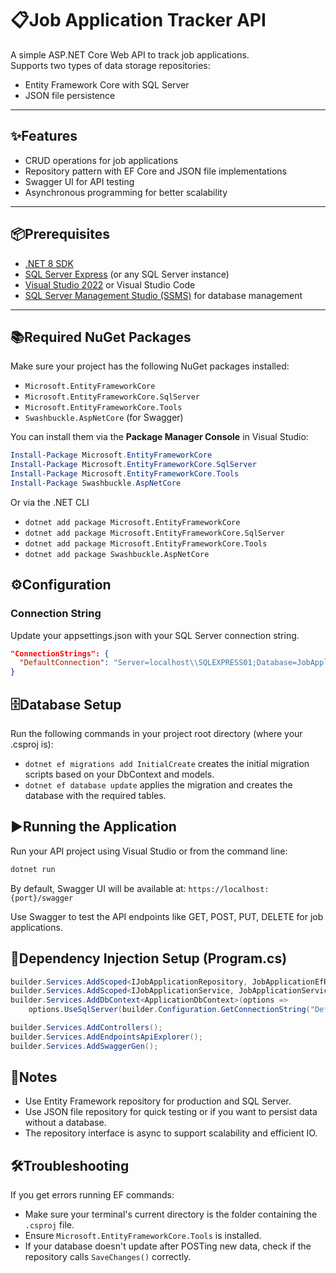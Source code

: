 # 📋Job Application Tracker API

A simple ASP.NET Core Web API to track job applications.  
Supports two types of data storage repositories:
- Entity Framework Core with SQL Server
- JSON file persistence

---

## ✨Features

- CRUD operations for job applications
- Repository pattern with EF Core and JSON file implementations
- Swagger UI for API testing
- Asynchronous programming for better scalability

---

## 📦Prerequisites

- [.NET 8 SDK](https://dotnet.microsoft.com/download/dotnet/8.0)
- [SQL Server Express](https://www.microsoft.com/en-us/sql-server/sql-server-downloads) (or any SQL Server instance)
- [Visual Studio 2022](https://visualstudio.microsoft.com/) or Visual Studio Code
- [SQL Server Management Studio (SSMS)](https://aka.ms/ssms) for database management

---

## 📚Required NuGet Packages

Make sure your project has the following NuGet packages installed:

- `Microsoft.EntityFrameworkCore`
- `Microsoft.EntityFrameworkCore.SqlServer`
- `Microsoft.EntityFrameworkCore.Tools`
- `Swashbuckle.AspNetCore` (for Swagger)

You can install them via the **Package Manager Console** in Visual Studio:

```powershell
Install-Package Microsoft.EntityFrameworkCore
Install-Package Microsoft.EntityFrameworkCore.SqlServer
Install-Package Microsoft.EntityFrameworkCore.Tools
Install-Package Swashbuckle.AspNetCore
```
Or via the .NET CLI

- `dotnet add package Microsoft.EntityFrameworkCore`
- `dotnet add package Microsoft.EntityFrameworkCore.SqlServer`
- `dotnet add package Microsoft.EntityFrameworkCore.Tools`
- `dotnet add package Swashbuckle.AspNetCore`

## ⚙️Configuration
### Connection String

Update your appsettings.json with your SQL Server connection string.

```json
"ConnectionStrings": {
  "DefaultConnection": "Server=localhost\\SQLEXPRESS01;Database=JobApplicationDb;Trusted_Connection=True;MultipleActiveResultSets=true"
}
````
## 🗄️Database Setup
Run the following commands in your project root directory (where your .csproj is):
- `dotnet ef migrations add InitialCreate` creates the initial migration scripts based on your DbContext and models.
- `dotnet ef database update` applies the migration and creates the database with the required tables.

## ▶️Running the Application

Run your API project using Visual Studio or from the command line:

```bash
dotnet run
````
By default, Swagger UI will be available at:
`https://localhost:{port}/swagger`

Use Swagger to test the API endpoints like GET, POST, PUT, DELETE for job applications.

## 📌Dependency Injection Setup (Program.cs)
``` csharp
builder.Services.AddScoped<IJobApplicationRepository, JobApplicationEfRepository>();
builder.Services.AddScoped<IJobApplicationService, JobApplicationService>();
builder.Services.AddDbContext<ApplicationDbContext>(options =>
    options.UseSqlServer(builder.Configuration.GetConnectionString("DefaultConnection")));

builder.Services.AddControllers();
builder.Services.AddEndpointsApiExplorer();
builder.Services.AddSwaggerGen();
````

## 📖Notes
- Use Entity Framework repository for production and SQL Server.
- Use JSON file repository for quick testing or if you want to persist data without a database.
- The repository interface is async to support scalability and efficient IO.

## 🛠️Troubleshooting

If you get errors running EF commands:

- Make sure your terminal's current directory is the folder containing the `.csproj` file.
- Ensure `Microsoft.EntityFrameworkCore.Tools` is installed.
- If your database doesn't update after POSTing new data, check if the repository calls `SaveChanges()` correctly.
